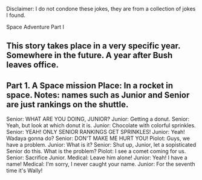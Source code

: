 Disclaimer: I do not condone these jokes, they are from a collection of jokes I found.

Space Adventure Part I

This story takes place in a very specific year. Somewhere in the future.
A year after Bush leaves office.
--------------------------------
Part 1. A Space mission
Place: In a rocket in space.
Notes: names such as Junior and Senior are just rankings on the shuttle.
--------------------------------
Senior: WHAT ARE YOU DOING, JUNIOR?
Junior: Getting a donut.
Senior: Yeah, but look at which donut it is.
Junior: Chocolate with colorful sprinkles. 
Senior: YEAH! ONLY SENIOR RANKINGS GET SPRINKLES!
Junior: Yeah! Wadaya gonna do?
Senior: DON'T MAKE ME HURT YOU!
Piolot: Guys, we have a problem.
Junior: What is it?
Senior: Shut up, Junior, let a sopisticated Senior do this. What is the problem?
Piolot: I see a comet coming for us.
Senior: Sacrifice Junior.
Medical: Leave him alone!
Junior: Yeah! I have a name!
Medical: I'm sorry, I never caught your name.
Junior: For the seventh time it's Wally!

